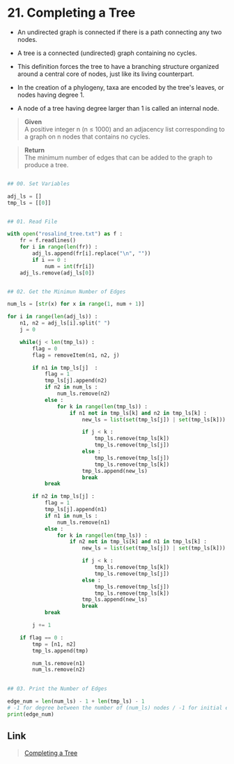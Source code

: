 # 21. Completing a Tree

* An undirected graph is connected if there is a path connecting any two nodes. 

* A tree is a connected (undirected) graph containing no cycles.

* This definition forces the tree to have a branching structure organized around a central core of nodes, just like its living counterpart. 

* In the creation of a phylogeny, taxa are encoded by the tree's leaves, or nodes having degree 1. 

* A node of a tree having degree larger than 1 is called an internal node.

> **Given**    
>  A positive integer n (n ≤ 1000) and an adjacency list corresponding to a graph on n nodes that contains no cycles.

> **Return**    
>  The minimum number of edges that can be added to the graph to produce a tree.
 
```python

## 00. Set Variables

adj_ls = []
tmp_ls = [[0]]


## 01. Read File

with open("rosalind_tree.txt") as f :
	fr = f.readlines()
	for i in range(len(fr)) :
		adj_ls.append(fr[i].replace("\n", ""))
		if i == 0 :
			num = int(fr[i])
	adj_ls.remove(adj_ls[0])


## 02. Get the Minimun Number of Edges

num_ls = [str(x) for x in range(1, num + 1)]

for i in range(len(adj_ls)) :
	n1, n2 = adj_ls[i].split(" ")
	j = 0

	while(j < len(tmp_ls)) :
		flag = 0
		flag = removeItem(n1, n2, j)

		if n1 in tmp_ls[j]  :
			flag = 1
			tmp_ls[j].append(n2)
			if n2 in num_ls :
				num_ls.remove(n2)
			else :
				for k in range(len(tmp_ls)) :
					if n1 not in tmp_ls[k] and n2 in tmp_ls[k] :
						new_ls = list(set(tmp_ls[j]) | set(tmp_ls[k]))

						if j < k :
							tmp_ls.remove(tmp_ls[k])
							tmp_ls.remove(tmp_ls[j])
						else :
							tmp_ls.remove(tmp_ls[j])
							tmp_ls.remove(tmp_ls[k])
						tmp_ls.append(new_ls)
						break
			break

		if n2 in tmp_ls[j] :
			flag = 1
			tmp_ls[j].append(n1)
			if n1 in num_ls :
				num_ls.remove(n1)
			else :
				for k in range(len(tmp_ls)) :
					if n2 not in tmp_ls[k] and n1 in tmp_ls[k] :
						new_ls = list(set(tmp_ls[j]) | set(tmp_ls[k]))

						if j < k :
							tmp_ls.remove(tmp_ls[k])
							tmp_ls.remove(tmp_ls[j])
						else :
							tmp_ls.remove(tmp_ls[j])
							tmp_ls.remove(tmp_ls[k])
						tmp_ls.append(new_ls)
						break
			break

		j += 1

	if flag == 0 :
		tmp = [n1, n2]
		tmp_ls.append(tmp)

		num_ls.remove(n1)
		num_ls.remove(n2)
    

## 03. Print the Number of Edges

edge_num = len(num_ls) - 1 + len(tmp_ls) - 1    
# -1 for degree between the number of (num_ls) nodes / -1 for initial element [0] in tmp_ls
print(edge_num)

```


## Link

> [Completing a Tree](http://rosalind.info/problems/tree/)
